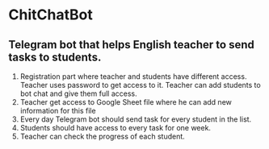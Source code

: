 # ChitChatBot

## Telegram bot that helps English teacher to send tasks to students.

1. Registration part where teacher and students have different access.
   Teacher uses password to get access to it.
   Teacher can add students to bot chat and give them full access.
2. Teacher get access to Google Sheet file where he can add new information for this file
3. Every day Telegram bot should send task for every student in the list.
4. Students should have access to every task for one week.
5. Teacher can check the progress of each student.
